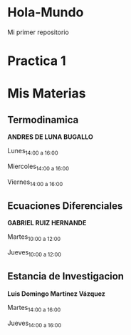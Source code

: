 # Hola-Mundo
Mi primer repositorio
# Practica 1
# Mis Materias
## Termodinamica
**ANDRES DE LUNA BUGALLO**

Lunes<sub>14:00 a 16:00  

Miercoles<sub>14:00 a 16:00
 
Viernes<sub>14:00 a 16:00  
## Ecuaciones Diferenciales
**GABRIEL RUIZ HERNANDE**
 
Martes<sub>10:00 a 12:00  

Jueves<sub>10:00 a 12:00
 

## Estancia de Investigacion
**Luis Domingo Martínez Vázquez**
 
Martes<sub>14:00 a 16:00  

Jueves<sub>14:00 a 16:00
 
